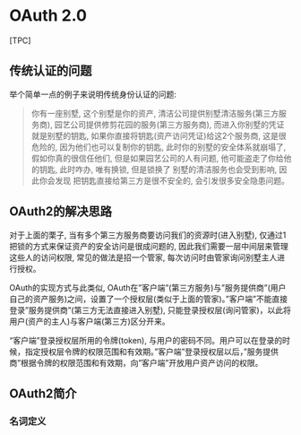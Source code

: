 # OAuth 2.0

[TPC]

## 传统认证的问题 
举个简单一点的例子来说明传统身份认证的问题:

> 你有一座别墅, 这个别墅是你的资产, 清洁公司提供别墅清洁服务(第三方服务商), 园艺公司提供修剪花园的服务(第三方服务商), 而进入你别墅的凭证就是别墅的钥匙, 如果你直接将钥匙(资产访问凭证)给这2个服务商, 这是很危险的, 因为他们也可以复制你的钥匙, 此时你的别墅的安全体系就崩塌了, 假如你真的很信任他们, 但是如果园艺公司的人有问题, 他可能盗走了你给他的钥匙, 此时咋办, 唯有换锁, 但是锁换了 别墅的清洁服务也会受到影响, 因此你会发现 把钥匙直接给第三方是很不安全的, 会引发很多安全隐患问题。

## OAuth2的解决思路
对于上面的栗子, 当有多个第三方服务商要访问我们的资源时(进入别墅), 仅通过1把锁的方式来保证资产的安全访问是很成问题的, 因此我们需要一层中间层来管理这些人的访问权限, 常见的做法是招一个管家, 每次访问时由管家询问别墅主人进行授权。

OAuth的实现方式与此类似, OAuth在”客户端”(第三方服务)与”服务提供商”(用户自己的资产服务)之间，设置了一个授权层(类似于上面的管家)。”客户端”不能直接登录”服务提供商”(第三方无法直接进入别墅), 只能登录授权层(询问管家)，以此将用户(资产的主人)与客户端(第三方)区分开来。

“客户端”登录授权层所用的令牌(token), 与用户的密码不同。用户可以在登录的时候，指定授权层令牌的权限范围和有效期。”客户端”登录授权层以后，”服务提供商”根据令牌的权限范围和有效期，向”客户端”开放用户资产访问的权限。

## OAuth2简介

### 名词定义
<!--stackedit_data:
eyJoaXN0b3J5IjpbMjA1NjI5Njk0NSwtMTc3OTc4NDUyMl19
-->